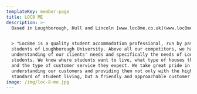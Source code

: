 ```yaml
---
templateKey: member-page
title: LOC8 ME
description: >-
  Based in Loughborough, Hull and Lincoln [www.loc8me.co.uk](www.loc8me.co.uk)


  > "Loc8me is a quality student accommodation professional, run by past
  students of Loughborough University. Above all our competitors, we have a deep
  understanding of our clients' needs and specifically the needs of Loughborough
  students. We know where students want to live, what type of houses they want,
  and the type of customer service they expect. We take great pride in
  understanding our customers and providing them not only with the highest
  standard of student living, but a friendly and approachable customer service."
image: /img/loc-8-me.jpg
---
```


